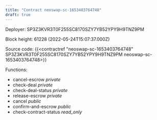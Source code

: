 ```yaml
---
title: "Contract neoswap-sc-1653403764748"
draft: true
---
```

Deployer: SP3Z3KVR3T0F255SC8170SZY7YB52YPY9H9TNZ9PM


 



Block height: 61228 (2022-05-24T15:07:37.000Z)

Source code: {{<contractref "neoswap-sc-1653403764748" SP3Z3KVR3T0F255SC8170SZY7YB52YPY9H9TNZ9PM neoswap-sc-1653403764748>}}

Functions:

* cancel-escrow _private_
* check-deal _private_
* check-deal-status _private_
* release-escrow _private_
* cancel _public_
* confirm-and-escrow _public_
* check-contract-status _read_only_

